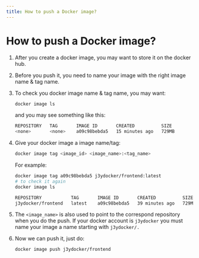 ```yaml
---
title: How to push a Docker image?
---
```


# How to push a Docker image?

1. After you create a docker image, you may want to store it on the docker hub.
2. Before you push it, you need to name your image with the right image name & tag name.
3. To check you docker image name & tag name, you may want:

   ```bash
   docker image ls
   ```

   and you may see something like this:

   ```bash
   REPOSITORY   TAG       IMAGE ID       CREATED          SIZE
   <none>       <none>    a09c98bebda5   15 minutes ago   729MB
   ```

4. Give your docker image a image name/tag:

   ```bash
   docker image tag <image_id> <image_name>:<tag_name>
   ```

   For example:

   ```bash
   docker image tag a09c98bebda5 j3ydocker/frontend:latest
   # to check it again
   docker image ls

   REPOSITORY           TAG       IMAGE ID       CREATED          SIZE
   j3ydocker/frontend   latest    a09c98bebda5   39 minutes ago   729MB
   ```

5. The `<image_name>` is also used to point to the correspond repository when you do the push. If your docker account is `j3ydocker` you must name your image a name starting with `j3ydocker/.`
6. Now we can push it, just do:

   ```bash
   docker image push j3ydocker/frontend
   ```
